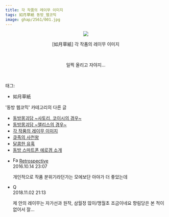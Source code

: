 ```yaml
---
title: 각 작품의 레이무 이미지
tags: 如月草紙 동방_웹코믹
image: ghap/2561/001.jpg
---
```

<div class="article">
<p style="text-align: center; clear: none; float: none;"><img src="{{ site.nasurl }}/ghap/2561/001.jpg"/></p>
<p style="text-align: center; clear: none; float: none;">[如月草紙] 각 작품의 레이무 이미지</p>
<p style="text-align: center; clear: none; float: none;"><br/></p>
<p style="text-align: center; clear: none; float: none;">일찍 올리고 자야지...</p>
<p><br/></p>
</div><div class="tagTrail">
<p>태그: </p>
<ul>
<li>如月草紙</li>
</ul>
</div><div class="another">
<p>'동방 웹코믹' 카테고리의 다른 글</p>
<ul>
<li><a href="/2016-10-15-ghap_2602">동방몽괴담 ~사토리, 코이시의 경우~</a></li>
<li><a href="/2016-10-15-ghap_2601">동방몽괴담 ~앨리스의 경우~</a></li>
<li><a href="/2016-10-13-ghap_2561">각 작품의 레이무 이미지</a></li>
<li><a href="/2016-10-12-ghap_2545">큐족의 사천왕</a></li>
<li><a href="/2016-10-11-ghap_2538">달콤한 유혹</a></li>
<li><a href="/2016-10-10-ghap_2524">동방 스마트폰 에로겜 소개</a></li>
</ul>
</div><div class="cb_module cb_fluid">
<div class="cb_wrt cb_profile">
<div class="comment">
<ul>
<li class="cb_thumb_off" id="comment14828475">
<div class="cb_comment_area">
<div class="cb_info_area">
<div class="cb_section">
<span class="cb_nick_name"><img alt="Favicon of http://retropective53.tistory.com" height="16" onerror="this.onerror=null;this.parentNode.removeChild(this)" src="http://retropective53.tistory.com/favicon.ico" width="16"/> <a href="http://retropective53.tistory.com" onclick="return openLinkInNewWindow(this)">Retrospective</a></span>
</div>
<div class="cb_section">
<span class="cb_date">2016.10.14 23:07 </span>
</div>
</div>
<div class="cb_dsc_comment">
<p class="cb_dsc">
											개인적으로 작품 분위기라던가는 모에보단 아야가 더 좋았는데
										</p>
</div>
</div></li>
<li class="cb_thumb_off" id="comment15366750">
<div class="cb_comment_area">
<div class="cb_info_area">
<div class="cb_section">
<span class="cb_nick_name">Q</span>
</div>
<div class="cb_section">
<span class="cb_date">2018.11.02 21:13 </span>
</div>
</div>
<div class="cb_dsc_comment">
<p class="cb_dsc">
											제 안의 레이무는 자가선과 원작, 삼월정 많이/맹월초 조금이네요 향림당은 본 적이 없어서 잘...
										</p>
</div>
</div></li>
</ul>
</div>
</div><!-- commentList close -->
</div>